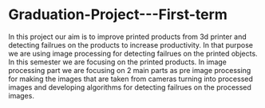 # Graduation-Project---First-term
In this project our aim is to improve printed products from 3d printer and detecting failrues on the products to increase productivity. In that purpose we are using image processing for detecting failrues on the printed objects. In this semester we are focusing on the printed products. In image processing part we are focusing on 2 main parts as pre image processing for making the images that are taken from cameras turning into processed images and developing algorithms for detecting failrues on the processed images. 

